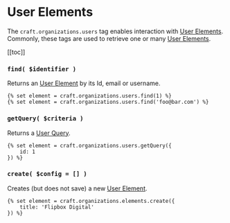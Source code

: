 # User Elements

The `craft.organizations.users` tag enables interaction with [User Elements].  Commonly, these tags are used to retrieve one or many [User Elements].

[[toc]]

### `find( $identifier )`

Returns an [User Element] by its Id, email or username.

```twig
{% set element = craft.organizations.users.find(1) %}
{% set element = craft.organizations.users.find('foo@bar.com') %}
```

### `getQuery( $criteria )`

Returns a [User Query].

```twig
{% set element = craft.organizations.users.getQuery({
    id: 1
}) %}
```

### `create( $config = [] )`

Creates (but does not save) a new [User Element].

```twig
{% set element = craft.organizations.elements.create({
    title: 'Flipbox Digital'
}) %}
```

[User Query]: ../queries/user.md
[User Element]: ../objects/user.md
[User Elements]: ../objects/user.md